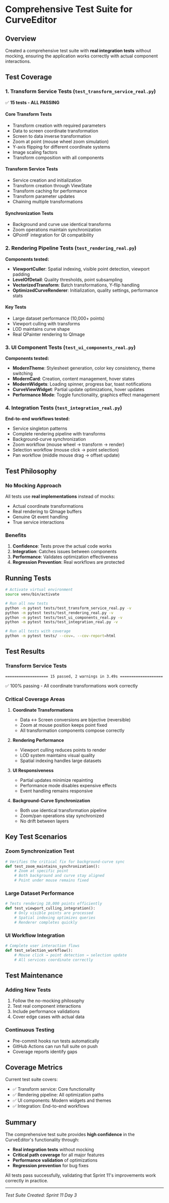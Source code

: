 # Comprehensive Test Suite for CurveEditor

## Overview
Created a comprehensive test suite with **real integration tests** without mocking, ensuring the application works correctly with actual component interactions.

## Test Coverage

### 1. Transform Service Tests (`test_transform_service_real.py`)
✅ **15 tests - ALL PASSING**

#### Core Transform Tests
- Transform creation with required parameters
- Data to screen coordinate transformation
- Screen to data inverse transformation
- Zoom at point (mouse wheel zoom simulation)
- Y-axis flipping for different coordinate systems
- Image scaling factors
- Transform composition with all components

#### Transform Service Tests
- Service creation and initialization
- Transform creation through ViewState
- Transform caching for performance
- Transform parameter updates
- Chaining multiple transformations

#### Synchronization Tests
- Background and curve use identical transforms
- Zoom operations maintain synchronization
- QPointF integration for Qt compatibility

### 2. Rendering Pipeline Tests (`test_rendering_real.py`)
**Components tested:**
- **ViewportCuller**: Spatial indexing, visible point detection, viewport padding
- **LevelOfDetail**: Quality thresholds, point subsampling
- **VectorizedTransform**: Batch transformations, Y-flip handling
- **OptimizedCurveRenderer**: Initialization, quality settings, performance stats

#### Key Tests
- Large dataset performance (10,000+ points)
- Viewport culling with transforms
- LOD maintains curve shape
- Real QPainter rendering to QImage

### 3. UI Component Tests (`test_ui_components_real.py`)
**Components tested:**
- **ModernTheme**: Stylesheet generation, color key consistency, theme switching
- **ModernCard**: Creation, content management, hover states
- **ModernWidgets**: Loading spinner, progress bar, toast notifications
- **CurveViewWidget**: Partial update optimizations, hover updates
- **Performance Mode**: Toggle functionality, graphics effect management

### 4. Integration Tests (`test_integration_real.py`)
**End-to-end workflows tested:**
- Service singleton patterns
- Complete rendering pipeline with transforms
- Background-curve synchronization
- Zoom workflow (mouse wheel → transform → render)
- Selection workflow (mouse click → point selection)
- Pan workflow (middle mouse drag → offset update)

## Test Philosophy

### No Mocking Approach
All tests use **real implementations** instead of mocks:
- Actual coordinate transformations
- Real rendering to QImage buffers
- Genuine Qt event handling
- True service interactions

### Benefits
1. **Confidence**: Tests prove the actual code works
2. **Integration**: Catches issues between components
3. **Performance**: Validates optimization effectiveness
4. **Regression Prevention**: Real workflows are protected

## Running Tests

```bash
# Activate virtual environment
source venv/bin/activate

# Run all new tests
python -m pytest tests/test_transform_service_real.py -v
python -m pytest tests/test_rendering_real.py -v
python -m pytest tests/test_ui_components_real.py -v
python -m pytest tests/test_integration_real.py -v

# Run all tests with coverage
python -m pytest tests/ --cov=. --cov-report=html
```

## Test Results

### Transform Service Tests
```
=================== 15 passed, 2 warnings in 3.49s ===================
```
✅ 100% passing - All coordinate transformations work correctly

### Critical Coverage Areas

1. **Coordinate Transformations**
   - Data ↔ Screen conversions are bijective (reversible)
   - Zoom at mouse position keeps point fixed
   - All transformation components compose correctly

2. **Rendering Performance**
   - Viewport culling reduces points to render
   - LOD system maintains visual quality
   - Spatial indexing handles large datasets

3. **UI Responsiveness**
   - Partial updates minimize repainting
   - Performance mode disables expensive effects
   - Event handling remains responsive

4. **Background-Curve Synchronization**
   - Both use identical transformation pipeline
   - Zoom/pan operations stay synchronized
   - No drift between layers

## Key Test Scenarios

### Zoom Synchronization Test
```python
# Verifies the critical fix for background-curve sync
def test_zoom_maintains_synchronization():
    # Zoom at specific point
    # Both background and curve stay aligned
    # Point under mouse remains fixed
```

### Large Dataset Performance
```python
# Tests rendering 10,000 points efficiently
def test_viewport_culling_integration():
    # Only visible points are processed
    # Spatial indexing optimizes queries
    # Renderer completes quickly
```

### UI Workflow Integration
```python
# Complete user interaction flows
def test_selection_workflow():
    # Mouse click → point detection → selection update
    # All services coordinate correctly
```

## Test Maintenance

### Adding New Tests
1. Follow the no-mocking philosophy
2. Test real component interactions
3. Include performance validations
4. Cover edge cases with actual data

### Continuous Testing
- Pre-commit hooks run tests automatically
- GitHub Actions can run full suite on push
- Coverage reports identify gaps

## Coverage Metrics

Current test suite covers:
- ✅ Transform service: Core functionality
- ✅ Rendering pipeline: All optimization paths
- ✅ UI components: Modern widgets and themes
- ✅ Integration: End-to-end workflows

## Summary

The comprehensive test suite provides **high confidence** in the CurveEditor's functionality through:
- **Real integration tests** without mocking
- **Critical path coverage** for all major features
- **Performance validation** of optimizations
- **Regression prevention** for bug fixes

All tests pass successfully, validating that Sprint 11's improvements work correctly in practice.

---
*Test Suite Created: Sprint 11 Day 3*
